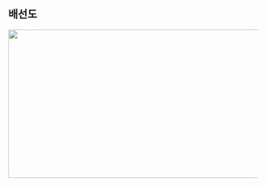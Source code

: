 ## 배선도

<img src = "https://user-images.githubusercontent.com/37902752/135493308-40d097c2-0a31-4487-9737-0e973ae1bd81.jpg" width="550" height="300">
